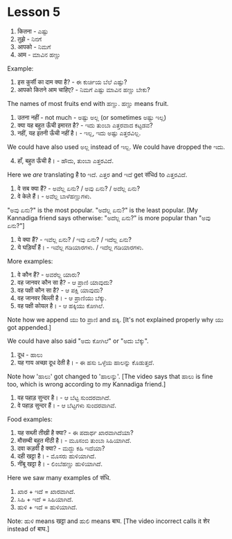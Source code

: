 # Lesson 5

1.  कितना - ಎಷ್ಟು
2.  तुझे - ನಿನಗೆ
3.  आपको - ನಿಮಗೆ
3.  आम - ಮಾವಿನ ಹಣ್ಣು

Example:

1.  इस कुर्सी का दाम क्या है? - ಈ ಕುರ್ಚಿಯ ಬೆಲೆ ಎಷ್ಟು?
2.  आपको कितने आम चाहिए? - ನಿಮಗೆ ಎಷ್ಟು ಮಾವಿನ ಹಣ್ಣು ಬೇಕು?

The names of most fruits end with ಹಣ್ಣು. ಹಣ್ಣು means fruit.

1.  उतना नहीं - not much - ಅಷ್ಟು ಅಲ್ಲ (or sometimes ಅಷ್ಟು ಇಲ್ಲ)
2.  क्या यह बहुत ऊँची इमारत है? - ಇದು ತುಂಬಾ ಎತ್ತರವಾದ ಕಟ್ಟಡವ?
3.  नहीं, यह इतनी ऊँची नहीं है। - ಇಲ್ಲ, ಇದು ಅಷ್ಟು ಎತ್ತರವಿಲ್ಲ.

We could have also used ಅಲ್ಲ instead of ಇಲ್ಲ.
We could have dropped the ಇದು.

4.  हाँ, बहुत ऊँची है। - ಹೌದು, ತುಂಬಾ ಎತ್ತರವಿದೆ.

Here we *are* translating है to ಇದೆ. ಎತ್ತರ and ಇದೆ get संधिd to ಎತ್ತರವಿದೆ.

1.  वे सब क्या हैं? - ಅವೆಲ್ಲ ಏನು? / ಅವು ಏನು? / ಅದೆಲ್ಲ ಏನು?
2.  वे केले हैं। - ಅವೆಲ್ಲ ಬಾಳೆಹಣ್ಣುಗಳು.

"ಅವು ಏನು?" is the most popular. "ಅದೆಲ್ಲ ಏನು?" is the least popular.
[My Kannadiga friend says otherwise: "ಅದೆಲ್ಲ ಏನು?" is more popular than "ಅವು ಏನು?"]

1.  ये क्या हैं? - ಇವೆಲ್ಲ ಏನು? / ಇವು ಏನು? / ಇದೆಲ್ಲ ಏನು?
2.  ये घड़ियाँ हैं। - ಇವೆಲ್ಲ ಗಡಿಯಾರಗಳು. / ಇದೆಲ್ಲ ಗಡಿಯಾರಗಳು.

More examples:

1.  वे कौन हैं? - ಅವರೆಲ್ಲ ಯಾರು?
2.  वह जानवर कौन सा है? - ಆ ಪ್ರಾಣಿ ಯಾವುದು?
3.  वह पक्षी कौन सा है? - ಆ ಪಕ್ಷಿ ಯಾವುದು?
4.  वह जानवर बिल्ली है। - ಆ ಪ್ರಾಣಿಯು ಬೆಕ್ಕು.
5.  वह पक्षी कोयल है। - ಆ ಹಕ್ಕಿಯು ಕೋಗಿಲೆ.

Note how we append ಯು to ಪ್ರಾಣಿ and ಹಕ್ಕಿ. [It's not explained properly why ಯು got appended.]

We could have also said "ಅದು ಕೋಗಿಲೆ" or "ಅದು ಬೆಕ್ಕು".

1.  दूध - ಹಾಲು
2.  यह गाय अच्छा दूध देती है। - ಈ ಹಸು ಒಳ್ಳೆಯ ಹಾಲನ್ನು ಕೊಡುತ್ತದೆ.

Note how 'ಹಾಲು' got changed to 'ಹಾಲನ್ನು'.
[The video says that ಹಾಲು is fine too, which is wrong according to my Kannadiga friend.]

1.  वह पहाड़ सुन्दर है। - ಆ ಬೆಟ್ಟ ಸುಂದರವಾಗಿದೆ.
2.  वे पहाड़ सुन्दर हैं। - ಆ ಬೆಟ್ಟಗಳು ಸುಂದರವಾಗಿವೆ.

Food examples:

1.  यह सब्ज़ी तीखी है क्या? - ಈ ಪದಾರ್ಥ ಖಾರವಾಗಿದೆಯಾ?
2.  मौसम्बी बहुत मीठी है। - ಮೂಸಂಬಿ ತುಂಬಾ ಸಿಹಿಯಾಗಿದೆ.
3.  दवा कड़वी है क्या? - ಮದ್ದು ಕಹಿ ಇದೆಯಾ?
4.  दही खट्टा है। - ಮೊಸರು ಹುಳಿಯಾಗಿದೆ.
5.  नींबू खट्टा है। - ಲಿಂಬೆಹಣ್ಣು ಹುಳಿಯಾಗಿದೆ.

Here we saw many examples of संधि.

1.  ಖಾರ + ಇದೆ = ಖಾರವಾಗಿದೆ.
2.  ಸಿಹಿ + ಇದೆ = ಸಿಹಿಯಾಗಿದೆ.
3.  ಹುಳಿ + ಇದೆ = ಹುಳಿಯಾಗಿದೆ.

Note: ಹುಳಿ means खट्टा and ಹುಲಿ means बाघ. [The video incorrect calls it शेर instead of बाघ.]

<script type="module" src="https://sharmaeklavya2.github.io/trin/trinUI.js?init=true&addCss=true"></script>
